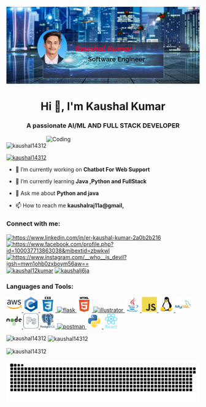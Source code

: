 ![logo](https://github.com/kaushal14312/kaushal14312/blob/main/toy%20drive%20-%20Made%20with%20PosterMyWall%20(1).jpg)
<h1 align="center">Hi 👋, I'm Kaushal Kumar</h1>
<h3 align="center">A passionate AI/ML AND FULL STACK DEVELOPER</h3>
<img align="right" alt="Coding" width="400" src="https://i.pinimg.com/originals/59/d9/48/59d94841e3c1672dbf95e8ab198963c3.gif">

<p align="left"> <img src="https://komarev.com/ghpvc/?username=kaushal14312&label=Profile%20views&color=0e75b6&style=flat" alt="kaushal14312" /> </p>

<p align="left"> <a href="https://github.com/ryo-ma/github-profile-trophy"><img src="https://github-profile-trophy.vercel.app/?username=kaushal14312" alt="kaushal14312" /></a> </p>

- 🔭 I’m currently working on **Chatbot For Web Support**

- 🌱 I’m currently learning **Java ,Python and FullStack**

- 💬 Ask me about **Python and java**

- 📫 How to reach me **kaushalraj11a@gmail,**

<h3 align="left">Connect with me:</h3>
<p align="left">
<a href="https://linkedin.com/in/https://www.linkedin.com/in/er-kaushal-kumar-2a0b2b216" target="blank"><img align="center" src="https://raw.githubusercontent.com/rahuldkjain/github-profile-readme-generator/master/src/images/icons/Social/linked-in-alt.svg" alt="https://www.linkedin.com/in/er-kaushal-kumar-2a0b2b216" height="30" width="40" /></a>
<a href="https://fb.com/https://www.facebook.com/profile.php?id=100037713863038&mibextid=zbwkwl" target="blank"><img align="center" src="https://raw.githubusercontent.com/rahuldkjain/github-profile-readme-generator/master/src/images/icons/Social/facebook.svg" alt="https://www.facebook.com/profile.php?id=100037713863038&mibextid=zbwkwl" height="30" width="40" /></a>
<a href="https://instagram.com/https://www.instagram.com/__who__is_devil?igsh=mwn1ohb0zxboym56aw==" target="blank"><img align="center" src="https://raw.githubusercontent.com/rahuldkjain/github-profile-readme-generator/master/src/images/icons/Social/instagram.svg" alt="https://www.instagram.com/__who__is_devil?igsh=mwn1ohb0zxboym56aw==" height="30" width="40" /></a>
<a href="https://www.leetcode.com/kaushal12kumar" target="blank"><img align="center" src="https://raw.githubusercontent.com/rahuldkjain/github-profile-readme-generator/master/src/images/icons/Social/leet-code.svg" alt="kaushal12kumar" height="30" width="40" /></a>
<a href="https://auth.geeksforgeeks.org/user/kaushalj6ja" target="blank"><img align="center" src="https://raw.githubusercontent.com/rahuldkjain/github-profile-readme-generator/master/src/images/icons/Social/geeks-for-geeks.svg" alt="kaushalj6ja" height="30" width="40" /></a>
</p>

<h3 align="left">Languages and Tools:</h3>
<p align="left"> <a href="https://aws.amazon.com" target="_blank" rel="noreferrer"> <img src="https://raw.githubusercontent.com/devicons/devicon/master/icons/amazonwebservices/amazonwebservices-original-wordmark.svg" alt="aws" width="40" height="40"/> </a> <a href="https://www.cprogramming.com/" target="_blank" rel="noreferrer"> <img src="https://raw.githubusercontent.com/devicons/devicon/master/icons/c/c-original.svg" alt="c" width="40" height="40"/> </a> <a href="https://www.w3schools.com/css/" target="_blank" rel="noreferrer"> <img src="https://raw.githubusercontent.com/devicons/devicon/master/icons/css3/css3-original-wordmark.svg" alt="css3" width="40" height="40"/> </a> <a href="https://flask.palletsprojects.com/" target="_blank" rel="noreferrer"> <img src="https://www.vectorlogo.zone/logos/pocoo_flask/pocoo_flask-icon.svg" alt="flask" width="40" height="40"/> </a> <a href="https://www.w3.org/html/" target="_blank" rel="noreferrer"> <img src="https://raw.githubusercontent.com/devicons/devicon/master/icons/html5/html5-original-wordmark.svg" alt="html5" width="40" height="40"/> </a> <a href="https://www.adobe.com/in/products/illustrator.html" target="_blank" rel="noreferrer"> <img src="https://www.vectorlogo.zone/logos/adobe_illustrator/adobe_illustrator-icon.svg" alt="illustrator" width="40" height="40"/> </a> <a href="https://www.java.com" target="_blank" rel="noreferrer"> <img src="https://raw.githubusercontent.com/devicons/devicon/master/icons/java/java-original.svg" alt="java" width="40" height="40"/> </a> <a href="https://developer.mozilla.org/en-US/docs/Web/JavaScript" target="_blank" rel="noreferrer"> <img src="https://raw.githubusercontent.com/devicons/devicon/master/icons/javascript/javascript-original.svg" alt="javascript" width="40" height="40"/> </a> <a href="https://www.linux.org/" target="_blank" rel="noreferrer"> <img src="https://raw.githubusercontent.com/devicons/devicon/master/icons/linux/linux-original.svg" alt="linux" width="40" height="40"/> </a> <a href="https://www.mysql.com/" target="_blank" rel="noreferrer"> <img src="https://raw.githubusercontent.com/devicons/devicon/master/icons/mysql/mysql-original-wordmark.svg" alt="mysql" width="40" height="40"/> </a> <a href="https://nodejs.org" target="_blank" rel="noreferrer"> <img src="https://raw.githubusercontent.com/devicons/devicon/master/icons/nodejs/nodejs-original-wordmark.svg" alt="nodejs" width="40" height="40"/> </a> <a href="https://www.photoshop.com/en" target="_blank" rel="noreferrer"> <img src="https://raw.githubusercontent.com/devicons/devicon/master/icons/photoshop/photoshop-line.svg" alt="photoshop" width="40" height="40"/> </a> <a href="https://www.postgresql.org" target="_blank" rel="noreferrer"> <img src="https://raw.githubusercontent.com/devicons/devicon/master/icons/postgresql/postgresql-original-wordmark.svg" alt="postgresql" width="40" height="40"/> </a> <a href="https://postman.com" target="_blank" rel="noreferrer"> <img src="https://www.vectorlogo.zone/logos/getpostman/getpostman-icon.svg" alt="postman" width="40" height="40"/> </a> <a href="https://www.python.org" target="_blank" rel="noreferrer"> <img src="https://raw.githubusercontent.com/devicons/devicon/master/icons/python/python-original.svg" alt="python" width="40" height="40"/> </a> <a href="https://reactjs.org/" target="_blank" rel="noreferrer"> <img src="https://raw.githubusercontent.com/devicons/devicon/master/icons/react/react-original-wordmark.svg" alt="react" width="40" height="40"/> </a> </p>

<p><img align="left" src="https://github-readme-stats.vercel.app/api/top-langs?username=kaushal14312&show_icons=true&locale=en&layout=compact" alt="kaushal14312" /></p>

<p>&nbsp;<img align="center" src="https://github-readme-stats.vercel.app/api?username=kaushal14312&show_icons=true&locale=en" alt="kaushal14312" /></p>

<p><img align="center" src="https://github-readme-streak-stats.herokuapp.com/?user=kaushal14312&" alt="kaushal14312" /></p>


![snake gif](https://github.com/kaushal14312/kaushal14312/blob/output/github-snake-dark.svg)
